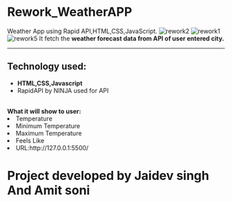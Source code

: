# Rework_WeatherAPP
Weather App using Rapid API,HTML,CSS,JavaScript.
![rework2](https://user-images.githubusercontent.com/120723984/221107320-c28db52d-f81b-4451-90f7-0f4eca62064b.png)
![rework1](https://user-images.githubusercontent.com/120723984/221107336-abfe16fb-631b-4a4c-a6d7-3bc573e69008.png)
![rework5](https://user-images.githubusercontent.com/120723984/221108176-a75e6970-2a3b-4fcf-995d-fde01b8d73bb.png)
It fetch the <b>weather forecast data from API of user entered city.</b><hr>
<h2>Technology used:</h2>
<ul><li><b>HTML,CSS,Javascript</b></li>
<li>RapidAPI by NINJA used for API</li></ul>
<br>
<b>What it will show to user:</b>
<li>Temperature</li>
<li>Minimum Temperature</li>
<li>Maximum Temperature</li>
<li>Feels Like </li>
<li>URL:http://127.0.0.1:5500/</li>
<h1>Project developed by Jaidev singh And Amit soni </h1>
